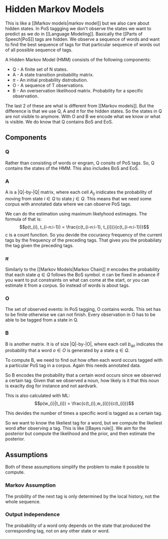 # Hidden Markov Models 
This is like a [[Markov models|markov model]] but we also care about hidden states. In PoS taggging we don't observe the states we want to predict as we do in [[Language Modeling]]. Basically the [[Parts of Speech|PoS]] tags are hidden. We observe a sequence of words and want to find the best sequence of tags for that particular sequence of words out of all possible sequence of tags.

A Hidden Markov Model (HMM) consists of the following components:
- Q - A finite set of N states.
- A - A state transition probability matrix.
- $\pi$ - An initial probability distrobution.
- O - A sequence of T observations.
- B - An overservation likelihood matrix. Probability for a specific observation. 

The last 2 of these are what is different from [[Markov models]]. But the difference is that we use Q, A and $\pi$ for the hidden states. So the states in Q are not visible to anymore. With O and B we encode what we know or what is visible. We do know that Q contains BoS and EoS.

## Components

### Q
Rather than consisting of words or engram, Q consits of PoS tags. So, Q contains the states of the HMM. This also includes BoS and EoS. 

### A

A is a |Q|-by-|Q| matrix, where each cell $A_{ij}$ inidicates the probability of moving from state $i \in Q$ to state $j \in Q$. This means that we need some corpus with annotated data where we can observe PoS tags.

We can do the estimation using maximum likelyhood estimages. The formula of that is: $$p(t_{i}, t_{i-n:i-1}) = \frac{c(t_{i-n:i-1}, t_{i})}{c(t_{i-n:i-1})}$$
c is a count function. So you devide the cocurancy frequency of the current tags by the frequency of the preceding tags. That gives you the probabilaty the tag given the preceding tags. 

### $\pi$
Similarly to the [[Markov Models|Markov Chain]] $\pi$ encodes the probability that each state $q\in Q$ follows the BoS symbol. $\pi$ can be fixed in advance if you want to put constraints on what can come at the start, or you can estimate it from a corpus. So instead of words is about tags. 

### O 
The set of observed events: In PoS tagging, O contains words. This set has to be finite otherwise we can not finish. Every observation in O has to be able to be tagged from a state in Q. 

### B

B is another matrix. It is of size |Q|-by-|O|, where each cell $b_{qo}$ indicates the probability that a word $o \in O$ is generated by a state $q \in Q$. 

To compute B, we need to find out how often each word occurs tagged with a particular PoS tag in a corpus. Again this needs annotated data.

So B encodes the probability that a certain word occurs since we observed a certain tag. Given that we observed a noun, how likely is it that this noun is exaclty dog for instance and not aardvark. 

This is also calculated with ML: $$p(w_{i}|t_{i}) = \frac{c(t_{i},w_{i})}{c(t_{i})}$$

This devides the number of times a specific word is tagged as a certain tag. 

So we want to know the likeliest tag for a word, but we compute the likeliest word after observing a tag. This is like [[Bayes rule]]. We aim for the posterior but compute the likelihood and the prior, and then estimate the posterior. 


## Assumptions 
Both of these assumptions simplify the problem to make it possible to compute. 

### Markov Assumption
The probility of the next tag is only determined by the local history, not the whole sequence.

### Output independence 
The probability of a word only depends on the state that produced the corresponding tag, not on any other state or word. 
